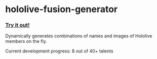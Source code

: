 # hololive-fusion-generator

### [Try it out!](https://vaexenc.github.io/hololive-fusion-generator)

Dynamically generates combinations of names and images of Hololive members on the fly.

Current development progress: 8 out of 40+ talents
